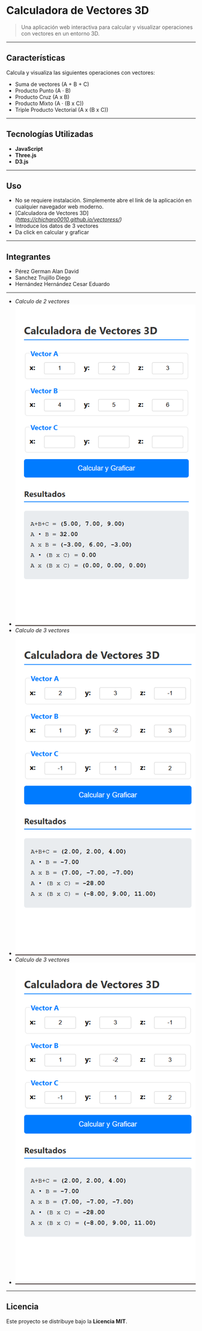 #  Calculadora de Vectores 3D

> Una aplicación web interactiva para calcular y visualizar operaciones con vectores en un entorno 3D.

---

## Características

Calcula y visualiza las siguientes operaciones con vectores:

* Suma de vectores (A + B + C)
* Producto Punto (A ⋅ B)
* Producto Cruz (A x B)
* Producto Mixto (A ⋅ (B x C))
* Triple Producto Vectorial (A x (B x C))

---

## Tecnologías Utilizadas

* **JavaScript**
* **Three.js**
* **D3.js**

---

## Uso

* No se requiere instalación. Simplemente abre el link de la aplicación en cualquier navegador web moderno.
* [Calculadora de Vectores 3D] *(https://chicharo0010.github.io/vectoress/)*
* Introduce los datos de 3 vectores
* Da click en calcular y graficar

---

## Integrantes
* Pérez German Alan David
* Sanchez Trujillo Diego
* Hernández Hernández Cesar Eduardo

---
* *Calculo de 2 vectores*
* ![image_alt](https://github.com/chicharo0010/vectoress/blob/83f9b7db95c864bfa949f28e4ae827061292a52a/1.png)
* *Calculo de 3 vectores*
* ![image_alt](https://github.com/chicharo0010/vectoress/blob/83f9b7db95c864bfa949f28e4ae827061292a52a/2.png)
* *Calculo de 3 vectores*
* ![image_alt](https://github.com/chicharo0010/vectoress/blob/83f9b7db95c864bfa949f28e4ae827061292a52a/2.png)

---

## Licencia

Este proyecto se distribuye bajo la **Licencia MIT**.


```

